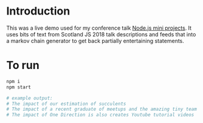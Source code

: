 
# Introduction

This was a live demo used for my conference talk [Node.js mini projects](https://umaar.github.io/node-mini-projects-talk/index.html#/). It uses bits of text from Scotland JS 2018 talk descriptions and feeds that into a markov chain generator to get back partially entertaining statements.

# To run

```sh
npm i
npm start

# example output:
# The impact of our estimation of succulents
# The impact of a recent graduate of meetups and the amazing tiny team
# The impact of One Direction is also creates Youtube tutorial videos
```